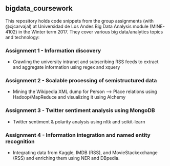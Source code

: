 ## bigdata_coursework

This repository holds code snippets from the group assignments (with @cjcarvajal) at Universidad de Los Andes Big Data Analysis module (MINE-4102) in the Winter term 2017. They cover various big data/analytics topics and technology:

### Assignment 1 - Information discovery
 * Crawling the university intranet and subscribing RSS feeds to extract and aggregate information using regex and xquery

### Assignment 2 - Scalable processing of semistructured data
 * Mining the Wikipedia XML dump for Person --> Place relations using Hadoop/MapReduce and visualizing it using Alchemy

### Assignment 3 - Twitter sentiment analysis using MongoDB	
 * Twitter sentiment & polarity analysis using nltk and scikit-learn

### Assignment 4 - Information integration and named entity recognition
 * Integrating data from Kaggle, IMDB (RSS), and MovieStackexchange (RSS) and enriching them using NER and DBpedia.
